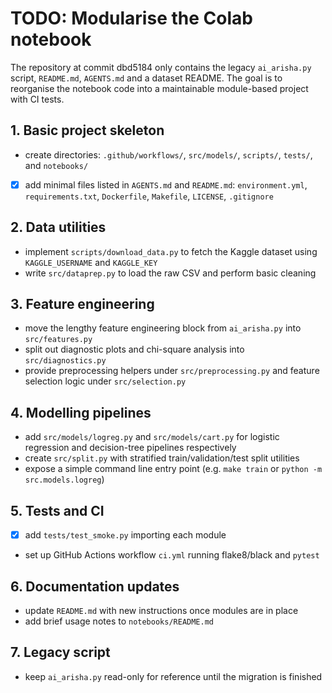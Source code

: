 # TODO: Modularise the Colab notebook

The repository at commit dbd5184 only contains the legacy `ai_arisha.py` script, `README.md`, `AGENTS.md` and a dataset README.  The goal is to reorganise the notebook code into a maintainable module-based project with CI tests.

## 1. Basic project skeleton
- create directories: `.github/workflows/`, `src/models/`, `scripts/`, `tests/`, and `notebooks/`
- [x] add minimal files listed in `AGENTS.md` and `README.md`: `environment.yml`, `requirements.txt`, `Dockerfile`, `Makefile`, `LICENSE`, `.gitignore`

## 2. Data utilities
- implement `scripts/download_data.py` to fetch the Kaggle dataset using `KAGGLE_USERNAME` and `KAGGLE_KEY`
- write `src/dataprep.py` to load the raw CSV and perform basic cleaning

## 3. Feature engineering
- move the lengthy feature engineering block from `ai_arisha.py` into `src/features.py`
- split out diagnostic plots and chi-square analysis into `src/diagnostics.py`
- provide preprocessing helpers under `src/preprocessing.py` and feature selection logic under `src/selection.py`

## 4. Modelling pipelines
- add `src/models/logreg.py` and `src/models/cart.py` for logistic regression and decision-tree pipelines respectively
- create `src/split.py` with stratified train/validation/test split utilities
- expose a simple command line entry point (e.g. `make train` or `python -m src.models.logreg`)

## 5. Tests and CI
- [x] add `tests/test_smoke.py` importing each module
- set up GitHub Actions workflow `ci.yml` running flake8/black and `pytest`

## 6. Documentation updates
- update `README.md` with new instructions once modules are in place
- add brief usage notes to `notebooks/README.md`

## 7. Legacy script
- keep `ai_arisha.py` read-only for reference until the migration is finished
